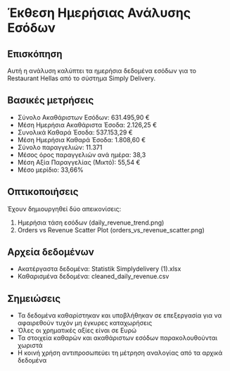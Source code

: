 # Έκθεση Ημερήσιας Ανάλυσης Εσόδων

## Επισκόπηση
Αυτή η ανάλυση καλύπτει τα ημερήσια δεδομένα εσόδων για το Restaurant Hellas από το σύστημα Simply Delivery.

## Βασικές μετρήσεις
- Σύνολο Ακαθάριστων Εσόδων: 631.495,90 €
- Μέση Ημερήσια Ακαθάριστα Έσοδα: 2.126,25 €
- Συνολικά Καθαρά Έσοδα: 537.153,29 €
- Μέση Ημερήσια Καθαρά Έσοδα: 1.808,60 €
- Σύνολο παραγγελιών: 11.371
- Μέσος όρος παραγγελιών ανά ημέρα: 38,3
- Μέση Αξία Παραγγελίας (Μικτό): 55,54 €
- Μέσο μερίδιο: 33,66%

## Οπτικοποιήσεις
Έχουν δημιουργηθεί δύο απεικονίσεις:
1. Ημερήσια τάση εσόδων (daily_revenue_trend.png)
2. Orders vs Revenue Scatter Plot (orders_vs_revenue_scatter.png)

## Αρχεία δεδομένων
- Ακατέργαστα δεδομένα: Statistik Simplydelivery (1).xlsx
- Καθαρισμένα δεδομένα: cleaned_daily_revenue.csv

## Σημειώσεις
- Τα δεδομένα καθαρίστηκαν και υποβλήθηκαν σε επεξεργασία για να αφαιρεθούν τυχόν μη έγκυρες καταχωρήσεις
- Όλες οι χρηματικές αξίες είναι σε Ευρώ
- Τα στοιχεία καθαρών και ακαθάριστων εσόδων παρακολουθούνται χωριστά
- Η κοινή χρήση αντιπροσωπεύει τη μέτρηση αναλογίας από τα αρχικά δεδομένα